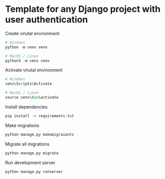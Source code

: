 # Template for any Django project with user authentication


Create virutal environment
```python
# Windows
python -m venv venv

# MacOS / Linux
python3 -m venv venv
```

Activate virutal environment
```python
# Windows
venv\Scripts\Activate

# MacOS / Linux
source venv\bin\activate
```

Install dependencies
```python
pip install -r requirements.txt
```

Make migrations
```python
python manage.py makemigraionts
```

Migrate all migrations
```python
python manage.py migrate
```

Run development server
```python
python manage.py runserver
```
